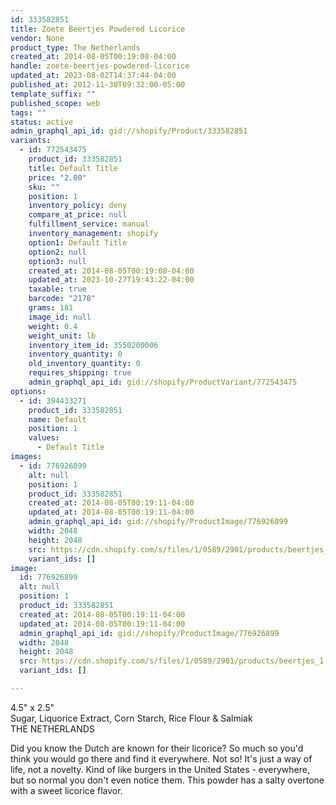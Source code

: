 ```yaml
---
id: 333582851
title: Zoete Beertjes Powdered Licorice
vendor: None
product_type: The Netherlands
created_at: 2014-08-05T00:19:08-04:00
handle: zoete-beertjes-powdered-licorice
updated_at: 2023-08-02T14:37:44-04:00
published_at: 2012-11-30T09:32:00-05:00
template_suffix: ""
published_scope: web
tags: ""
status: active
admin_graphql_api_id: gid://shopify/Product/333582851
variants:
  - id: 772543475
    product_id: 333582851
    title: Default Title
    price: "2.00"
    sku: ""
    position: 1
    inventory_policy: deny
    compare_at_price: null
    fulfillment_service: manual
    inventory_management: shopify
    option1: Default Title
    option2: null
    option3: null
    created_at: 2014-08-05T00:19:08-04:00
    updated_at: 2023-10-27T19:43:22-04:00
    taxable: true
    barcode: "2178"
    grams: 181
    image_id: null
    weight: 0.4
    weight_unit: lb
    inventory_item_id: 3550200006
    inventory_quantity: 0
    old_inventory_quantity: 0
    requires_shipping: true
    admin_graphql_api_id: gid://shopify/ProductVariant/772543475
options:
  - id: 394433271
    product_id: 333582851
    name: Default
    position: 1
    values:
      - Default Title
images:
  - id: 776926899
    alt: null
    position: 1
    product_id: 333582851
    created_at: 2014-08-05T00:19:11-04:00
    updated_at: 2014-08-05T00:19:11-04:00
    admin_graphql_api_id: gid://shopify/ProductImage/776926899
    width: 2048
    height: 2048
    src: https://cdn.shopify.com/s/files/1/0589/2901/products/beertjes_1.jpeg?v=1407212351
    variant_ids: []
image:
  id: 776926899
  alt: null
  position: 1
  product_id: 333582851
  created_at: 2014-08-05T00:19:11-04:00
  updated_at: 2014-08-05T00:19:11-04:00
  admin_graphql_api_id: gid://shopify/ProductImage/776926899
  width: 2048
  height: 2048
  src: https://cdn.shopify.com/s/files/1/0589/2901/products/beertjes_1.jpeg?v=1407212351
  variant_ids: []

---
```


4.5" x 2.5"  
Sugar, Liquorice Extract, Corn Starch, Rice Flour & Salmiak  
THE NETHERLANDS

Did you know the Dutch are known for their licorice? So much so you'd think you would go there and find it everywhere. Not so! It's just a way of life, not a novelty. Kind of like burgers in the United States - everywhere, but so normal you don't even notice them. This powder has a salty overtone with a sweet licorice flavor.